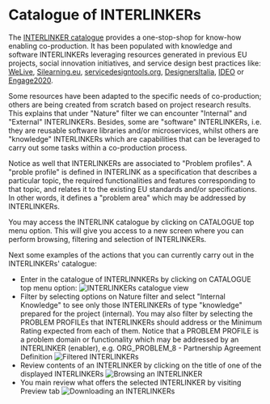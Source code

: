 # Catalogue of INTERLINKERs
The [INTERLINKER catalogue](https://demo.interlink-project.eu/catal) provides a one-stop-shop for know-how enabling co-production. It has been populated with knowledge and software INTERLINKERs leveraging resources generated in previous EU projects, social innovation initiatives, and service design best practices like: [WeLive](https://cordis.europa.eu/project/id/645845), [Silearning.eu](https://www.silearning.eu/), [servicedesigntools.org](https://servicedesigntools.org/), [DesignersItalia](https://designers.italia.it/),  [IDEO](https://www.ideo.com/eu) or [Engage2020](http://www.engage2020.eu/). 

Some resources have been adapted to the specific needs of co-production; others are being created from scratch based on project research results. This explains that under "Nature" filter we can encounter "Internal" and "External" INTERLINKERs. Besides, some are "software" INTERLINKERs, i.e. they are reusable software libraries and/or microservices, whilst others are "knowledge" INTERLINKERs which are capabilities that can be leveraged to carry out some tasks within a co-production process. 

Notice as well that INTERLINKERs are associated to "Problem profiles". A "proble profile" is defined in INTERLINK as a specification that describes a particular topic, the required functionalities and features corresponding to that topic, and relates it to the existing EU standards and/or specifications. In other words, it defines a "problem area" which may be addressed by INTERLINKERs. 

You may access the INTERLINK catalogue by clicking on CATALOGUE top menu option. This will give you access to a new screen where you can perform browsing, filtering and selection of INTERLINKERs.

Next some examples of the actions that you can currently carry out in the INTERLINKERs' catalogue:
- Enter in the catalogue of INTERLINNKERs by clicking on CATALOGUE top menu option:
	![INTERLINKERs catalogue view](images/catalogueview-main.png)
- Filter by selecting options on Nature filter and select "Internal Knowledge" to see only those INTERLINKERs of type "knowledge" prepared for the project (internal). You may also filter by selecting the PROBLEM PROFILEs that INTERLINKERs should address or the Minimum Rating expected from each of them. Notice that a PROBLEM PROFILE is a problem domain or functionality which may be addressed by an INTERLINKER (enabler), e.g. ORG_PROBLEM_8 - Partnership Agreement Definition 
	![Filtered INTERLINKERs](images/catalogueview-filtering.png)
- Review contents of an INTERLINKER by clicking on the title of one of the displayed INTERLINKERs
	![Browsing an INTERLINKER](images/catalogueview-browsing.png)
- You main review what offers the selected INTERLINKER by visiting Preview tab
	![Downloading an INTERLINKERs](images/catalogueview-download.png)
	
